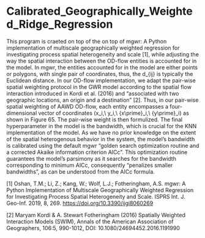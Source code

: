 # Calibrated_Geographically_Weighted_Ridge_Regression
This program is craeted on top of the on top of mgwr: A Python implementation of multiscale geographically weighted regression for investigating process spatial heterogeneity and scale [1], while adjusting the way the spatial interaction between the OD-flow entities is accounted for in the model. In mgwr, the entities accounted for in the model are either points or polygons, with single pair of coordinates, thus, the d_{ij} is typically the Euclidean distance. In our OD-flow implementation, we adapt the pair-wise spatial weighting protocol in the GWR model according to the spatial flow interaction introduced in Kordi et al. (2016) and “associated with two geographic locations, an origin and a destination” [2]. Thus, in our pair-wise spatial weighting of AAWD OD-flow, each entity encompasses a four-dimensional vector of coordinates (x_i,\ y_i,\ {x\prime}_i,\ {y\prime}_i) as shown in Figure 65. The pair-wise weight is then formulized. The final hyperparameter in the model is the bandwidth, which is crucial for the KNN implementation of the model. As we have no prior knowledge on the extent of the spatial heterogenous behavior in the system, the model’s bandwidth is calibrated using the default mgwr “golden search optimization routine and a corrected Akaike information criterion AICc”. This optimization routine guarantees the model’s parsimony as it searches for the bandwidth corresponding to minimum AICc, consequently “penalizes smaller bandwidths”, as can be understood from the AICc formula.

[1] Oshan, T.M.; Li, Z.; Kang, W.; Wolf, L.J.; Fotheringham, A.S. mgwr: A Python Implementation of Multiscale Geographically Weighted Regression for Investigating Process Spatial Heterogeneity and Scale. ISPRS Int. J. Geo-Inf. 2019, 8, 269. https://doi.org/10.3390/ijgi8060269

[2]  Maryam Kordi & A. Stewart Fotheringham (2016) Spatially Weighted Interaction Models (SWIM), Annals of the American Association of Geographers, 106:5, 990-1012, DOI: 10.1080/24694452.2016.1191990 
